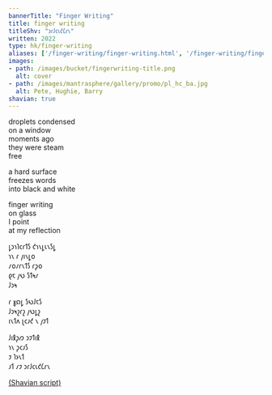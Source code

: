 ```yaml
---
bannerTitle: "Finger Writing" 
title: finger writing
titleShv: "𐑮𐑩𐑓𐑤𐑧𐑒𐑖𐑩𐑯"
written: 2022
type: hk/finger-writing
aliases: ['/finger-writing/finger-writing.html', '/finger-writing/finger-writing/']
images:
- path: /images/bucket/fingerwriting-title.png
  alt: cover
- path: /images/mantrasphere/gallery/promo/pl_hc_ba.jpg 
  alt: Pete, Hughie, Barry
shavian: true
---
```


<div class="latin">

droplets condensed   
on a window  
moments ago  
they were steam  
free

a hard surface  
freezes words  
into black and white

finger writing  
on glass  
I point  
at my reflection

</div>

<div class="shavian">

𐑛𐑮𐑪𐑐𐑤𐑩𐑑𐑕 𐑒𐑪𐑯𐑛𐑧𐑯𐑕𐑛  
𐑪𐑯 𐑩 𐑢𐑦𐑯𐑛𐑴  
𐑥𐑴𐑥𐑩𐑯𐑑𐑕 𐑩𐑜𐑴  
𐑞𐑱 𐑢𐑻 𐑕𐑑𐑰𐑥  
𐑓𐑮𐑰

𐑩 𐑣𐑸𐑛 𐑕𐑻𐑓𐑱𐑕  
𐑓𐑮𐑰𐑟𐑩𐑟 𐑢𐑻𐑛𐑟  
𐑦𐑯𐑑𐑵 𐑚𐑤𐑨𐑒 𐑯 𐑢𐑲𐑑

𐑓𐑦𐑙𐑜𐑼 𐑮𐑲𐑑𐑦𐑙  
𐑪𐑯 𐑜𐑤𐑨𐑕  
𐑲 𐑐𐑶𐑯𐑑  
𐑨𐑑 𐑥𐑲 𐑮𐑩𐑓𐑤𐑧𐑒𐑖𐑩𐑯

[(Shavian script)](/shavian/intro)

</div>
